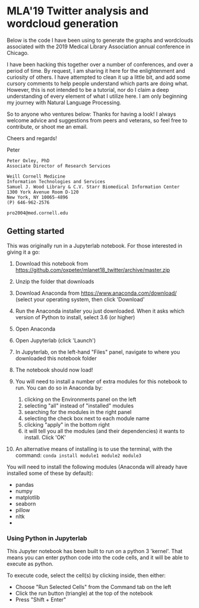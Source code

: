 # MLA'19 Twitter analysis and wordcloud generation
Below is the code I have been using to generate the graphs and wordclouds associated with the 2019 Medical Library Association annual conference in Chicago.

I have been hacking this together over a number of conferences, and over a period of time. By request, I am sharing it here for the enlightenment and curiosity of others. I have attempted to clean it up a little bit, and add some cursory comments to help people understand which parts are doing what. However, this is not intended to be a tutorial, nor do I claim a deep understanding of every element of what I utilize here. I am only beginning my journey with Natural Language Processing. 

So to anyone who ventures below: Thanks for having a look! I always welcome advice and suggestions from peers and veterans, so feel free to contribute, or shoot me an email. 

Cheers and regards!

Peter


```
Peter Oxley, PhD
Associate Director of Research Services

Weill Cornell Medicine
Information Technologies and Services
Samuel J. Wood Library & C.V. Starr Biomedical Information Center
1300 York Avenue Room D-120
New York, NY 10065-4896
(P) 646-962-2576
 
pro2004@med.cornell.edu
```

## Getting started
This was originally run in a Jupyterlab notebook. For those interested in giving it a go:

1. Download this notebook from https://github.com/oxpeter/mlanet18_twitter/archive/master.zip

2. Unzip the folder that downloads

1. Download Anaconda from https://www.anaconda.com/download/ (select your operating system, then click 'Download'

2. Run the Anaconda installer you just downloaded. When it asks which version of Python to install, select 3.6 (or higher)

3. Open Anaconda

4. Open Jupyterlab (click 'Launch')

5. In Jupyterlab, on the left-hand "Files" panel, navigate to where you downloaded this notebook folder

6. The notebook should now load!

7. You will need to install a number of extra modules for this notebook to run. You can do so in Anaconda by: 
    1. clicking on the Environments panel on the left
    2. selecting "all" instead of "installed" modules
    3. searching for the modules in the right panel 
    4. selecting the check box next to each module name
    5. clicking "apply" in the bottom right
    6. it will tell you all the modules (and their dependencies) it wants to install. Click 'OK'
    
8. An alternative means of installing is to use the terminal, with the command:
    ```conda install module1 module2 module3```
    
You will need to install the following modules (Anaconda will already have installed some of these by default):

* pandas
* numpy
* matplotlib
* seaborn
* pillow
* nltk
* 

### Using Python in Jupyterlab
This Jupyter notebook has been built to run on a python 3 'kernel'. That means you can enter python code into the code cells, and it will be able to execute as python.

To execute code, select the cell(s) by clicking inside, then either:

* Choose "Run Selected Cells" from the Command tab on the left
* Click the run button (triangle) at the top of the notebook
* Press "Shift + Enter"
